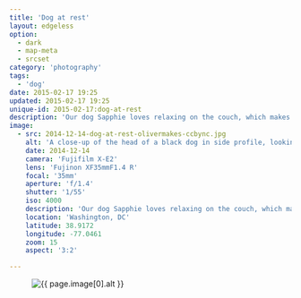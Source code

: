 ```yaml
---
title: 'Dog at rest'
layout: edgeless
option:
  - dark
  - map-meta
  - srcset
category: 'photography'
tags:
  - 'dog'
date: 2015-02-17 19:25
updated: 2015-02-17 19:25
unique-id: 2015-02-17:dog-at-rest
description: 'Our dog Sapphie loves relaxing on the couch, which makes her an easy subject.'
image:
  - src: 2014-12-14-dog-at-rest-olivermakes-ccbync.jpg
    alt: 'A close-up of the head of a black dog in side profile, looking out into a living room.'
    date: 2014-12-14
    camera: 'Fujifilm X-E2'
    lens: 'Fujinon XF35mmF1.4 R'
    focal: '35mm'
    aperture: 'f/1.4'
    shutter: '1/55'
    iso: 4000
    description: 'Our dog Sapphie loves relaxing on the couch, which makes her an easy subject.'
    location: 'Washington, DC'
    latitude: 38.9172
    longitude: -77.0461
    zoom: 15
    aspect: '3:2'

---
```


<figure class="image--wide">
  <img
    src="{{ site.image_url }}/{{ page.image[0].src }}"
    sizes="{{ site.wide-sizes }}"
    srcset="{% for srcset1440 in site.srcset1440 %}{{ site.image_url }}/{{ site.srcset1440[forloop.index0] }}/{{ page.image[0].src }} {{ site.srcset1440[forloop.index0] }}w{% if forloop.last == false %}, {% endif %}{% endfor %}"
    alt="{{ page.image[0].alt }}">
</figure>
